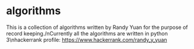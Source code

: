 # algorithms
This is a collection of algorithms written by Randy Yuan for the purpose of record keeping./nCurrently all the algorithms are written in python 3\nhackerrank profile: https://www.hackerrank.com/randy_y_yuan